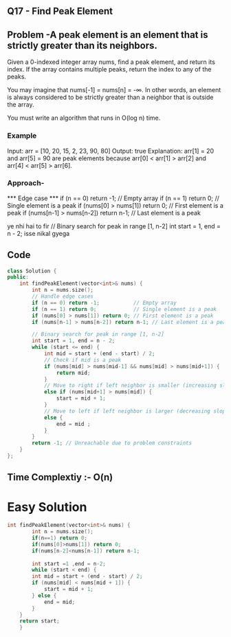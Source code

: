 ## Q17 - Find Peak Element

## Problem -A peak element is an element that is strictly greater than its neighbors.

Given a 0-indexed integer array nums, find a peak element, and return its index. If the array contains multiple peaks, return the index to any of the peaks.

You may imagine that nums[-1] = nums[n] = -∞. In other words, an element is always considered to be strictly greater than a neighbor that is outside the array.

You must write an algorithm that runs in O(log n) time.

### Example 
Input: arr = [10, 20, 15, 2, 23, 90, 80]
Output: true
Explanation: arr[1] = 20 and arr[5] = 90 are peak elements because arr[0] < arr[1] > arr[2] and arr[4] < arr[5] > arr[6]. 
### Approach-
*** Edge case ***
        if (n == 0) return -1;           // Empty array
        if (n == 1) return 0;            // Single element is a peak
        if (nums[0] > nums[1]) return 0; // First element is a peak
        if (nums[n-1] > nums[n-2]) return n-1; // Last element is a peak

ye nhi hai to fir
// Binary search for peak in range [1, n-2]
        int start = 1, end = n - 2;
        isse nikal gyega
## Code
```cpp
class Solution {
public:
    int findPeakElement(vector<int>& nums) {
        int n = nums.size();
        // Handle edge cases
        if (n == 0) return -1;           // Empty array
        if (n == 1) return 0;            // Single element is a peak
        if (nums[0] > nums[1]) return 0; // First element is a peak
        if (nums[n-1] > nums[n-2]) return n-1; // Last element is a peak

        // Binary search for peak in range [1, n-2]
        int start = 1, end = n - 2;
        while (start <= end) {
            int mid = start + (end - start) / 2;
            // Check if mid is a peak
            if (nums[mid] > nums[mid-1] && nums[mid] > nums[mid+1]) {
                return mid;
            }
            // Move to right if left neighbor is smaller (increasing slope)
            else if (nums[mid+1] > nums[mid]) {
                start = mid + 1;
            }
            // Move to left if left neighbor is larger (decreasing slope)
            else {
                end = mid ;
            }
        }
        return -1; // Unreachable due to problem constraints
    }
};
```
## Time Complextiy :- O(n) 

# Easy Solution 
```cpp
int findPeakElement(vector<int>& nums) {
        int n = nums.size();
        if(n==1) return 0;
        if(nums[0]>nums[1]) return 0;
        if(nums[n-2]<nums[n-1]) return n-1;
        
        int start =1 ,end = n-2;
        while (start < end) {
        int mid = start + (end - start) / 2;
        if (nums[mid] < nums[mid + 1]) {
            start = mid + 1;
        } else {
            end = mid;
        }
    }
    return start;
    }
```